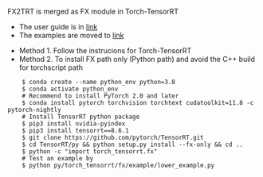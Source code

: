 FX2TRT is merged as FX module in Torch-TensorRT

- The user guide is in [link](../../../docsrc/tutorials/getting_started_with_fx_path.rst#installation)
- The examples are moved to [link](../../../examples/fx)

* Method 1. Follow the instrucions for Torch-TensorRT
* Method 2. To install FX path only (Python path) and avoid the C++ build for torchscript path
```
    $ conda create --name python_env python=3.8
    $ conda activate python_env
    # Recommend to install PyTorch 2.0 and later
    $ conda install pytorch torchvision torchtext cudatoolkit=11.8 -c pytorch-nightly
    # Install TensorRT python package
    $ pip3 install nvidia-pyindex
    $ pip3 install tensorrt==8.6.1
    $ git clone https://github.com/pytorch/TensorRT.git
    $ cd TensorRT/py && python setup.py install --fx-only && cd ..
    $ python -c "import torch_tensorrt.fx"
    # Test an example by
    $ python py/torch_tensorrt/fx/example/lower_example.py
```
